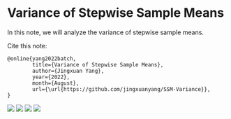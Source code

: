 # Variance of Stepwise Sample Means

In this note, we will analyze the variance of stepwise sample means.

Cite this note:

```
@online{yang2022batch,
        title={Variance of Stepwise Sample Means},
        author={Jingxuan Yang},
        year={2022},
        month={August},
        url={\url{https://github.com/jingxuanyang/SSM-Variance}},
}
```

![](1.png)
![](2.png)
![](3.png)
![](4.png)
